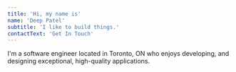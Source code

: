 ```yaml
---
title: 'Hi, my name is'
name: 'Deep Patel'
subtitle: 'I like to build things.'
contactText: 'Get In Touch'
---
```

I'm a software engineer located in Toronto, ON who enjoys developing, and designing exceptional, high-quality applications.
